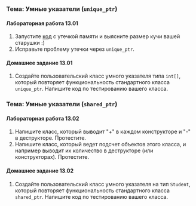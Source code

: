 ### Тема: Умные указатели (`unique_ptr`)

#### Лабораторная работа 13.01

1. Запустите [код](../src/mem_leak.cpp) с утечкой памяти и выясните размер кучи вашей старушки :)
2. Исправьте проблему утечки через `unique_ptr`.

#### Домашнее задание 13.01
1. Создайте пользовательский класс умного указателя типа `int[]`, который повторяет функциональность
стандартного класса `unique_ptr`. Напишите код по тестированию вашего класса.

### Тема: Умные указатели (`shared_ptr`)

#### Лабораторная работа 13.02

1. Напишите класс, который выводит "+" в каждом конструкторе и "-" в деструкторе. Протестите.
2. Напишите класс, который ведет подсчет объектов этого класса, и например выводит их количество в деструкторе (или конструкторах). Протестите.

#### Домашнее задание 13.02
1. Создайте пользовательский класс умного указателя на тип `Student`, который повторяет функциональность
стандартного класса `shared_ptr`. Напишите код по тестированию вашего класса.
